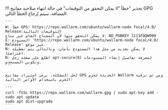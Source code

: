 !!! تحذير "خطأ "لا يمكن التحقق من التوقيعات"
    في حالة انتهاء صلاحية مفاتيح GPG المضافة، سيتم إرجاع الخطأ التالي:

    ```
    W: خطأ GPG: https://repo.wallarm.com/ubuntu/wallarm-node focal/4.0/ Release:التوقيعات التالية
    لا يمكن التحقق منها لأن المفتاح العام غير متاح: NO_PUBKEY 1111FQQW999
    E: المستودع 'https://repo.wallarm.com/ubuntu/wallarm-node focal/4.0/ Release' غير موقع.
    N: لا يمكن تحديث من مثل هذا المستودع بأمان، وبالتالي يتم تعطيله افتراضيًا.
    N: اطلع على صفحة رجل apt-secure(8) لمعرفة تفاصيل إنشاء المستودعات وتكوين المستخدم.
    ```

    لحل المشكلة، يرجى استيراد مفاتيح GPG الجديدة لحزم Wallarm ومن ثم ترقية الحزم باستخدام الأوامر التالية:

    ```
    curl -fsSL https://repo.wallarm.com/wallarm.gpg | sudo apt-key add -
    sudo apt update
    sudo apt dist-upgrade
    ```